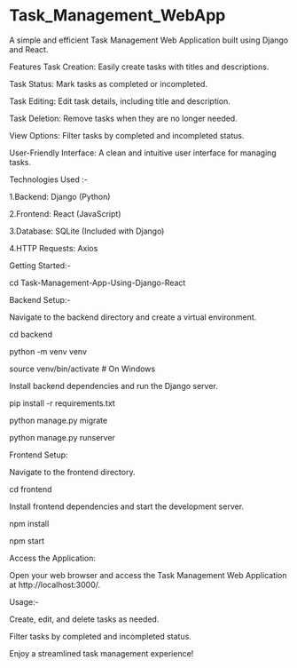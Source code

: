 # Task_Management_WebApp

A simple and efficient Task Management Web Application built using Django and React.

Features
  Task Creation: Easily create tasks with titles and descriptions.

  Task Status: Mark tasks as completed or incompleted.

  Task Editing: Edit task details, including title and description.

  Task Deletion: Remove tasks when they are no longer needed.

  View Options: Filter tasks by completed and incompleted status.

  User-Friendly Interface: A clean and intuitive user interface for managing tasks.

Technologies Used :-

  1.Backend: Django (Python)

  2.Frontend: React (JavaScript)

  3.Database: SQLite (Included with Django)

  4.HTTP Requests: Axios

Getting Started:-

  cd Task-Management-App-Using-Django-React

Backend Setup:-

  Navigate to the backend directory and create a virtual environment.

  cd backend

  python -m venv venv

  source venv/bin/activate   # On Windows

  Install backend dependencies and run the Django server.

  pip install -r requirements.txt

  python manage.py migrate

  python manage.py runserver

Frontend Setup:

  Navigate to the frontend directory.

  cd frontend

  Install frontend dependencies and start the development server.

  npm install

  npm start

  Access the Application:

  Open your web browser and access the Task Management Web Application at http://localhost:3000/.

Usage:-

  Create, edit, and delete tasks as needed.

  Filter tasks by completed and incompleted status.

  Enjoy a streamlined task management experience!
